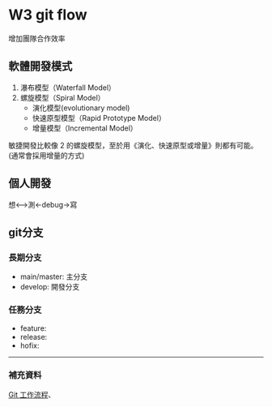 # W3 git flow
增加團隊合作效率

## 軟體開發模式
1. 瀑布模型（Waterfall Model）
2. 螺旋模型（Spiral Model）
    * 演化模型(evolutionary model)
    * 快速原型模型（Rapid Prototype Model）
    * 增量模型（Incremental Model）

敏捷開發比較像 2 的螺旋模型，至於用《演化、快速原型或增量》則都有可能。(通常會採用增量的方式)

## 個人開發
想<-->測<-debug->寫

## git分支
### 長期分支
* main/master: 主分支
* develop: 開發分支
### 任務分支
* feature: 
* release: 
* hofix:


- - - - - 
### 補充資料
[Git 工作流程](https://www.ruanyifeng.com/blog/2015/12/git-workflow.html)、